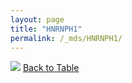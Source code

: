 ```yaml
---
layout: page
title: "HNRNPH1"
permalink: /_mds/HNRNPH1/
---
```


![](../../alns_9.28.22/aln_5HSAA050023_0.972.png?raw=true
)
[Back to Table](../../display)
